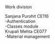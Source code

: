 Work division

Sanjana Purohit CE116 </br>
  -Authentication  
  -Classes module </br>
 Krupali Mehta CE077</br>
  -Material management 
